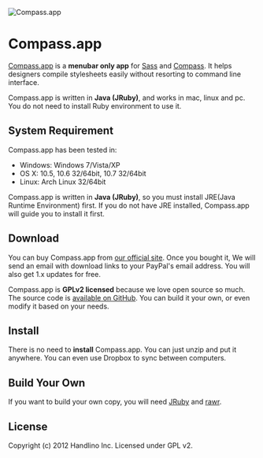 ![Compass.app](http://compass.handlino.com/images/logo.png)

# Compass.app

[Compass.app][compassapp] is a **menubar only app** for [Sass][sass] and [Compass][compass]. It helps designers compile stylesheets easily without resorting to command line interface.

Compass.app is written in **Java (JRuby)**, and works in mac, linux and pc. You do not need to install Ruby environment to use it.

## System Requirement

Compass.app has been tested in:

* Windows: Windows 7/Vista/XP
* OS X: 10.5, 10.6 32/64bit, 10.7 32/64bit
* Linux: Arch Linux 32/64bit

Compass.app is written in **Java (JRuby)**, so you must install JRE(Java Runtime Environment) first. If you do not have JRE installed, Compass.app will guide you to install it first.

## Download

You can buy Compass.app from [our official site][compassapp]. Once you bought it, We will send an email with download links to your PayPal's email address. You will also get 1.x updates for free.

Compass.app is **GPLv2 licensed** because we love open source so much. The source code is [available on GitHub][compassapp-github]. You can build it your own, or even modify it based on your needs.


## Install

There is no need to **install** Compass.app. You can just unzip and put it anywhere. You can even use Dropbox to sync between computers.

## Build Your Own

If you want to build your own copy, you will need [JRuby](http://jruby.org/) and [rawr](http://rawr.rubyforge.org/).

## License

Copyright (c) 2012 Handlino Inc.
Licensed under GPL v2.

[compassapp]: http://compass.handlino.com/
[compassapp-github]: http://github.com/handlino/compassapp
[sass]: http://sass-lang.com/
[compass]: http://compass-style.org/
